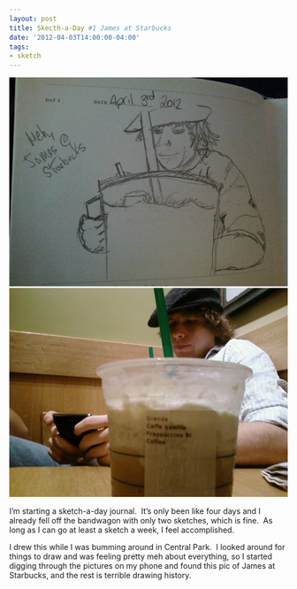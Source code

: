 ```yaml
---
layout: post
title: Skecth-a-Day #1 James at Starbucks
date: '2012-04-03T14:00:00-04:00'
tags:
- sketch
---
```

![](/images/sketches/sad1-james-sketch.jpg)
![](/images/sketches/sad1-james-photo.jpg)

I’m starting a sketch-a-day journal.  It’s only been like four days and I already fell off the bandwagon with only two sketches, which is fine.  As long as I can go at least a sketch a week, I feel accomplished.

I drew this while I was bumming around in Central Park.  I looked around for things to draw and was feeling pretty meh about everything, so I started digging through the pictures on my phone and found this pic of James at Starbucks, and the rest is terrible drawing history.
